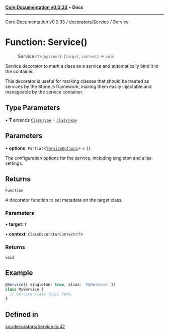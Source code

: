 [**Core Documentation v0.0.33**](../../../README.md) • **Docs**

***

[Core Documentation v0.0.33](../../../modules.md) / [decorators/Service](../README.md) / Service

# Function: Service()

> **Service**\<`T`\>(`options`): (`target`, `context`) => `void`

Service decorator to mark a class as a service and automatically bind it to the container.

This decorator is useful for marking classes that should be treated as services by the Stone.js framework,
making them easily injectable and manageable by the service container.

## Type Parameters

• **T** *extends* [`ClassType`](../../../definitions/type-aliases/ClassType.md) = [`ClassType`](../../../definitions/type-aliases/ClassType.md)

## Parameters

• **options**: `Partial`\<[`ServiceOptions`](../interfaces/ServiceOptions.md)\> = `{}`

The configuration options for the service, including singleton and alias settings.

## Returns

`Function`

A decorator function to set metadata on the target class.

### Parameters

• **target**: `T`

• **context**: `ClassDecoratorContext`\<`T`\>

### Returns

`void`

## Example

```typescript
@Service({ singleton: true, alias: 'MyService' })
class MyService {
  // Service class logic here.
}
```

## Defined in

[src/decorators/Service.ts:42](https://github.com/stonemjs/core/blob/08021ed6e90932028c37aa9d72d99b714efcda42/src/decorators/Service.ts#L42)
